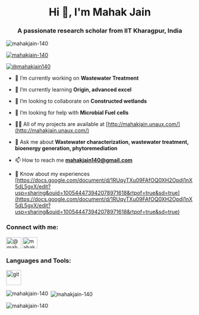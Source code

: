 <h1 align="center">Hi 👋, I'm Mahak Jain</h1>
<h3 align="center">A passionate research scholar from IIT Kharagpur, India</h3>

<p align="left"> <img src="https://komarev.com/ghpvc/?username=mahakjain-140&label=Profile%20views&color=0e75b6&style=flat" alt="mahakjain-140" /> </p>

<p align="left"> <a href="https://github.com/ryo-ma/github-profile-trophy"><img src="https://github-profile-trophy.vercel.app/?username=mahakjain-140" alt="mahakjain-140" /></a> </p>

<p align="left"> <a href="https://twitter.com/@mahakjain140" target="blank"><img src="https://img.shields.io/twitter/follow/@mahakjain140?logo=twitter&style=for-the-badge" alt="@mahakjain140" /></a> </p>

- 🔭 I’m currently working on **Wastewater Treatment**

- 🌱 I’m currently learning **Origin, advanced excel**

- 👯 I’m looking to collaborate on **Constructed wetlands**

- 🤝 I’m looking for help with **Microbial Fuel cells**

- 👨‍💻 All of my projects are available at [http://mahakjain.unaux.com/](http://mahakjain.unaux.com/)

- 💬 Ask me about **Wastewater characterization, wastewater treatment, bioenergy generation, phytoremediation**

- 📫 How to reach me **mahakjain140@gmail.com**

- 📄 Know about my experiences [https://docs.google.com/document/d/1RUqyTXu09FAfOQ0XH2Opdj1nX5dL5gxX/edit?usp=sharing&ouid=100544473942078971618&rtpof=true&sd=true](https://docs.google.com/document/d/1RUqyTXu09FAfOQ0XH2Opdj1nX5dL5gxX/edit?usp=sharing&ouid=100544473942078971618&rtpof=true&sd=true)

<h3 align="left">Connect with me:</h3>
<p align="left">
<a href="https://twitter.com/@mahakjain140" target="blank"><img align="center" src="https://raw.githubusercontent.com/rahuldkjain/github-profile-readme-generator/master/src/images/icons/Social/twitter.svg" alt="@mahakjain140" height="30" width="40" /></a>
<a href="https://linkedin.com/in/mahak-jain-0b5820173" target="blank"><img align="center" src="https://raw.githubusercontent.com/rahuldkjain/github-profile-readme-generator/master/src/images/icons/Social/linked-in-alt.svg" alt="mahak-jain-0b5820173" height="30" width="40" /></a>
</p>

<h3 align="left">Languages and Tools:</h3>
<p align="left"> <a href="https://git-scm.com/" target="_blank" rel="noreferrer"> <img src="https://www.vectorlogo.zone/logos/git-scm/git-scm-icon.svg" alt="git" width="40" height="40"/> </a> </p>

<p><img align="left" src="https://github-readme-stats.vercel.app/api/top-langs?username=mahakjain-140&show_icons=true&locale=en&layout=compact" alt="mahakjain-140" /></p>

<p>&nbsp;<img align="center" src="https://github-readme-stats.vercel.app/api?username=mahakjain-140&show_icons=true&locale=en" alt="mahakjain-140" /></p>

<p><img align="center" src="https://github-readme-streak-stats.herokuapp.com/?user=mahakjain-140&" alt="mahakjain-140" /></p>

